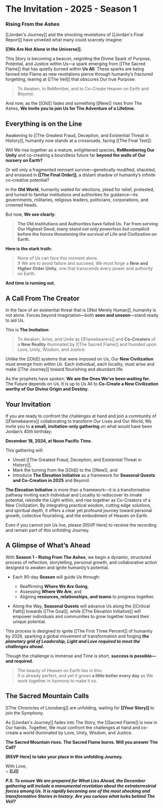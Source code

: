 # The Invitation - 2025 - Season 1

### **Rising From the Ashes**

[[Jordan's Journey]] and the shocking revelations of [[Jordan's Final Report]] have unveiled what many could scarcely imagine:

**[[We Are Not Alone in the Universe]].**

This Story is becoming a beacon, reigniting the Divine Spark of Purpose, Potential, and Justice within Us—a spark emerging from [[The Sacred Flame]] that has quietly burned within **Us All**. These sparks are being fanned into Flame as new revelations pierce through humanity’s fractured forgetting, tearing at [[The Veil]] that obscures Our true Purpose:

> To Awaken, to ReMember, and to Co-Create Heaven on Earth and Beyond.

And now, as the [[Old]] fades and something [[New]] rises from The Ashes, **We invite you to join Us for The Adventure of a Lifetime.**
## **Everything is on the Line**

Awakening to [[The Greatest Fraud, Deception, and Existential Threat in History]], humanity now stands at a crossroads, facing [[The Final Test]]:

Will We rise together as a mature, enlightened species, **ReMembering Our Unity** and co-creating a boundless future far **beyond the walls of Our nursery on Earth?**

Or will only a fragmented remnant survive—genetically modified, shackled, and enslaved in **[[The Final Order]]**, a distant shadow of humanity’s infinite co-creative potential?

In the **Old World**, humanity waited for elections, plead for relief, protested, and turned to familiar institutions and authorities for guidance—its governments, militaries, religious leaders, politicians, corporations, and crowned heads. 

But now, **We see clearly**:

> **The Old institutions and Authorities have failed Us.**
> **Far from serving Our Highest Good, many stand *not only powerless but complicit* before the forces threatening the survival of Life and Civilization on Earth.** 

**Here is the stark truth:**  

> None of Us can face this moment alone.  
> If We are to avoid failure and succeed, We must forge a **New and Higher Order Unity**, one that transcends every power and authority on Earth.

**And time is running out.**
## **A Call From The Creator**

In the face of an existential threat that is [[Not Merely Human]], humanity is not alone. Forces beyond imagination—both **seen and unseen**—stand ready to aid Us.

This is **The Invitation**:

> To Awaken, Arise, and Unite as [[Flamebearers]] and **Co-Creators** of a **New Reality** illuminated by [[The Sacred Flame]] and founded upon Love, Unity, Wisdom, and Justice.

Unlike the [[Old]] systems that were imposed on Us, Our **New Civilization** must emerge from *within Us*. Each individual, each locality, must arise and make [[The Journey]] toward flourishing and abundant life.

As the prophets have spoken: **We are the Ones We’ve been waiting for.** The Future depends on Us. It is up to Us All to **Co-Create a New Civilization worthy of Our Divine Origin and Destiny**. 
## **Your Invitation**

If you are ready to confront the challenges at hand and join a community of [[Flamebearers]] collaborating to transform Our Lives and Our World, We invite you to **a small, invitation-only gathering** on what would have been Jordan’s 40th birthday:

**December 18, 2024, at Noon Pacific Time.**

This gathering will:

- Unveil [[The Greatest Fraud, Deception, and Existential Threat in History]],
- Mark the turning from the [[Old]] to the [[New]], and
- Introduce **The Elevation Initiative** as a framework for **Seasonal Quests and Co-Creation in 2025** and Beyond.

**The Elevation Initiative** is more than a framework—it is a transformative pathway inviting each Individual and Locality to rediscover its innate potential, rekindle the Light within, and rise together as Co-Creators of a New Civilization. By integrating practical wisdom, cutting edge solutions, and spiritual depth, it offers a clear yet profound journey toward personal growth, collective flourishing, and the embodiment of Heaven on Earth.

Even if you cannot join Us live, please [RSVP Here] to receive the recording and remain part of this unfolding Journey.
## **A Glimpse of What’s Ahead**

With **Season 1 - Rising From The Ashes**, we begin a dynamic, structured process of reflection, storytelling, personal growth, and collaborative action designed to awaken and ignite humanity’s potential.

- Each 90-day **Season** will guide Us through:
    
    - Reaffirming **Where We Are Going**,
    - Assessing **Where We Are**, and
    - Aligning **resources, relationships, and teams** to progress together.
        
- Along the Way, **Seasonal Quests** will advance Us along the [[Critical Path]] towards [[The Goal]], while [[The Elevation Initiative]] will empower individuals and communities to grow together toward their unique potential.
    

This process is designed to ignite [[The First Three Percent]] of humanity by 2026, sparking a global movement of transformation and forging ***the planetary grid of Leadership, Light and Love required to meet the challenges ahead.*** 

Though the challenge is immense and Time is short, **success is possible—and required.**

> The beauty of Heaven on Earth lies in this:  
> It is already perfect, and yet it grows **a little better every day** as We work together in harmony to make it so.

## **The Sacred Mountain Calls**

[[The Chronicles of Lionsberg]] are unfolding, waiting for **[[Your Story]]** to join the Symphony.

As [[Jordan's Journey]] fades into The Story, the [[Sacred Flame]] is now in Our hands. Together, We must confront the challenges at hand and co-create a world illuminated by Love, Unity, Wisdom, and Justice.

**The Sacred Mountain rises. The Sacred Flame burns. Will you answer The Call?**

**[RSVP Here]** **to take your place in this unfolding Journey.**

With Love,  
~ **[[J]]**

_**P.S. To ensure We are prepared for What Lies Ahead, the December gathering will include a monumental revelation about the extraterrestrial forces among Us. It is rapidly becoming one of the most shocking and transformative Stories in history. Are you curious what lurks behind The Veil?**_   